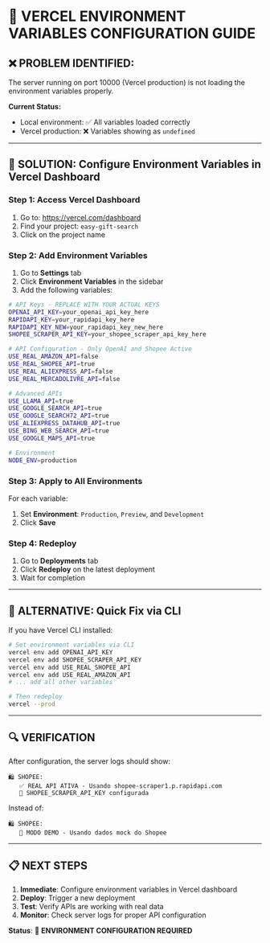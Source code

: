 # 🚨 VERCEL ENVIRONMENT VARIABLES CONFIGURATION GUIDE

## ❌ PROBLEM IDENTIFIED:
The server running on port 10000 (Vercel production) is not loading the environment variables properly.

**Current Status:**
- Local environment: ✅ All variables loaded correctly  
- Vercel production: ❌ Variables showing as `undefined`

---

## 🔧 SOLUTION: Configure Environment Variables in Vercel Dashboard

### **Step 1: Access Vercel Dashboard**
1. Go to: https://vercel.com/dashboard
2. Find your project: `easy-gift-search`
3. Click on the project name

### **Step 2: Add Environment Variables**
1. Go to **Settings** tab
2. Click **Environment Variables** in the sidebar
3. Add the following variables:

```bash
# API Keys - REPLACE WITH YOUR ACTUAL KEYS
OPENAI_API_KEY=your_openai_api_key_here
RAPIDAPI_KEY=your_rapidapi_key_here
RAPIDAPI_KEY_NEW=your_rapidapi_key_new_here
SHOPEE_SCRAPER_API_KEY=your_shopee_scraper_api_key_here

# API Configuration - Only OpenAI and Shopee Active
USE_REAL_AMAZON_API=false
USE_REAL_SHOPEE_API=true
USE_REAL_ALIEXPRESS_API=false
USE_REAL_MERCADOLIVRE_API=false

# Advanced APIs
USE_LLAMA_API=true
USE_GOOGLE_SEARCH_API=true
USE_GOOGLE_SEARCH72_API=true
USE_ALIEXPRESS_DATAHUB_API=true
USE_BING_WEB_SEARCH_API=true
USE_GOOGLE_MAPS_API=true

# Environment
NODE_ENV=production
```

### **Step 3: Apply to All Environments**
For each variable:
1. Set **Environment**: `Production`, `Preview`, and `Development`
2. Click **Save**

### **Step 4: Redeploy**
1. Go to **Deployments** tab
2. Click **Redeploy** on the latest deployment
3. Wait for completion

---

## 🚀 ALTERNATIVE: Quick Fix via CLI

If you have Vercel CLI installed:

```bash
# Set environment variables via CLI
vercel env add OPENAI_API_KEY
vercel env add SHOPEE_SCRAPER_API_KEY
vercel env add USE_REAL_SHOPEE_API
vercel env add USE_REAL_AMAZON_API
# ... add all other variables

# Then redeploy
vercel --prod
```

---

## 🔍 VERIFICATION

After configuration, the server logs should show:
```
🛍️ SHOPEE:
   ✅ REAL API ATIVA - Usando shopee-scraper1.p.rapidapi.com
   🔑 SHOPEE_SCRAPER_API_KEY configurada
```

Instead of:
```
🛍️ SHOPEE:
   🔧 MODO DEMO - Usando dados mock do Shopee
```

---

## 📋 NEXT STEPS

1. **Immediate**: Configure environment variables in Vercel dashboard
2. **Deploy**: Trigger a new deployment
3. **Test**: Verify APIs are working with real data
4. **Monitor**: Check server logs for proper API configuration

**Status**: 🔧 **ENVIRONMENT CONFIGURATION REQUIRED**
